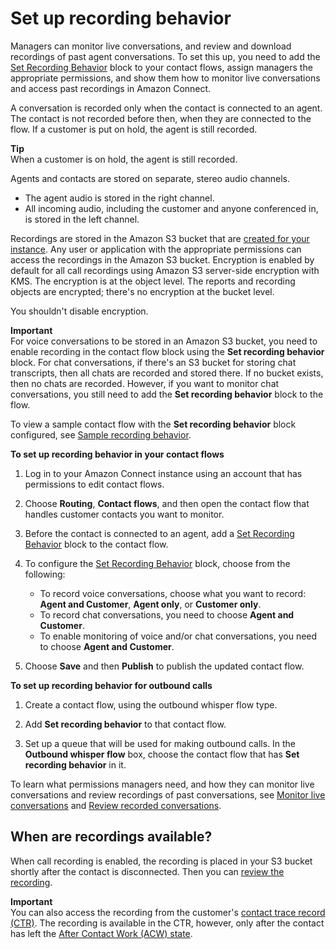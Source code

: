 # Set up recording behavior<a name="set-up-recordings"></a>

Managers can monitor live conversations, and review and download recordings of past agent conversations\. To set this up, you need to add the [Set Recording Behavior](set-recording-behavior.md) block to your contact flows, assign managers the appropriate permissions, and show them how to monitor live conversations and access past recordings in Amazon Connect\.

A conversation is recorded only when the contact is connected to an agent\. The contact is not recorded before then, when they are connected to the flow\. If a customer is put on hold, the agent is still recorded\.

**Tip**  
When a customer is on hold, the agent is still recorded\.

Agents and contacts are stored on separate, stereo audio channels\.
+ The agent audio is stored in the right channel\. 
+ All incoming audio, including the customer and anyone conferenced in, is stored in the left channel\. 

Recordings are stored in the Amazon S3 bucket that are [created for your instance](amazon-connect-instances.md#get-started-data-storage)\. Any user or application with the appropriate permissions can access the recordings in the Amazon S3 bucket\. Encryption is enabled by default for all call recordings using Amazon S3 server\-side encryption with KMS\. The encryption is at the object level\. The reports and recording objects are encrypted; there's no encryption at the bucket level\.

You shouldn't disable encryption\.

**Important**  
For voice conversations to be stored in an Amazon S3 bucket, you need to enable recording in the contact flow block using the **Set recording behavior** block\.
For chat conversations, if there's an S3 bucket for storing chat transcripts, then all chats are recorded and stored there\. If no bucket exists, then no chats are recorded\. However, if you want to monitor chat conversations, you still need to add the **Set recording behavior** block to the flow\.

To view a sample contact flow with the **Set recording behavior** block configured, see [Sample recording behavior](sample-recording-behavior.md)\.

**To set up recording behavior in your contact flows**

1. Log in to your Amazon Connect instance using an account that has permissions to edit contact flows\.

1. Choose **Routing**, **Contact flows**, and then open the contact flow that handles customer contacts you want to monitor\. 

1. Before the contact is connected to an agent, add a [Set Recording Behavior](set-recording-behavior.md) block to the contact flow\.

1. To configure the [Set Recording Behavior](set-recording-behavior.md) block, choose from the following: 
   + To record voice conversations, choose what you want to record: **Agent and Customer**, **Agent only**, or **Customer only**\.
   + To record chat conversations, you need to choose **Agent and Customer**\.
   + To enable monitoring of voice and/or chat conversations, you need to choose **Agent and Customer**\.

1. Choose **Save** and then **Publish** to publish the updated contact flow\.

**To set up recording behavior for outbound calls**

1. Create a contact flow, using the outbound whisper flow type\.

1. Add **Set recording behavior** to that contact flow\.

1. Set up a queue that will be used for making outbound calls\. In the **Outbound whisper flow** box, choose the contact flow that has **Set recording behavior** in it\. 

To learn what permissions managers need, and how they can monitor live conversations and review recordings of past conversations, see [Monitor live conversations](monitor-conversations.md) and [Review recorded conversations](review-recorded-conversations.md)\.

## When are recordings available?<a name="when-are-recordings-available"></a>

When call recording is enabled, the recording is placed in your S3 bucket shortly after the contact is disconnected\. Then you can [review the recording](review-recorded-conversations.md)\.

**Important**  
You can also access the recording from the customer's [contact trace record \(CTR\)](sample-ctr.md)\. The recording is available in the CTR, however, only after the contact has left the [After Contact Work \(ACW\) state](metrics-agent-status.md#agent-status-acw)\. 
